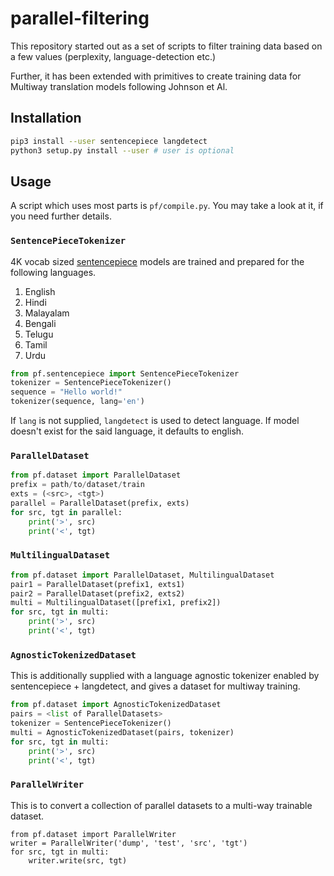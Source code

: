# parallel-filtering

This repository started out as a set of scripts to filter training data
based on a few values (perplexity, language-detection etc.)

Further, it has been extended with primitives to create training data
for Multiway translation models following Johnson et Al.

## Installation

```bash
pip3 install --user sentencepiece langdetect
python3 setup.py install --user # user is optional
```

## Usage

A script which uses most parts is `pf/compile.py`. You may take a look
at it, if you need further details.


### `SentencePieceTokenizer`

4K vocab sized [sentencepiece](https://github.com/google/sentencepiece)
models are trained and prepared for the following languages.

1. English
2. Hindi
3. Malayalam
4. Bengali
5. Telugu
6. Tamil
7. Urdu


```py
from pf.sentencepiece import SentencePieceTokenizer
tokenizer = SentencePieceTokenizer()
sequence = "Hello world!"
tokenizer(sequence, lang='en') 
```

If `lang` is not supplied, `langdetect` is used to detect language.
If model doesn't exist for the said language, it defaults to english.

### `ParallelDataset`

```py
from pf.dataset import ParallelDataset
prefix = path/to/dataset/train
exts = (<src>, <tgt>)
parallel = ParallelDataset(prefix, exts)
for src, tgt in parallel:
    print('>', src)
    print('<', tgt)
```

### `MultilingualDataset`

```py
from pf.dataset import ParallelDataset, MultilingualDataset
pair1 = ParallelDataset(prefix1, exts1)
pair2 = ParallelDataset(prefix2, exts2)
multi = MultilingualDataset([prefix1, prefix2])
for src, tgt in multi:
    print('>', src)
    print('<', tgt)

```

### `AgnosticTokenizedDataset`

This is additionally supplied with a language agnostic tokenizer enabled
by sentencepiece + langdetect, and gives a dataset for multiway
training.

```py
from pf.dataset import AgnosticTokenizedDataset
pairs = <list of ParallelDatasets>
tokenizer = SentencePieceTokenizer()
multi = AgnosticTokenizedDataset(pairs, tokenizer)
for src, tgt in multi:
    print('>', src)
    print('<', tgt)
```

### `ParallelWriter`

This is to convert a collection of parallel datasets to a multi-way trainable
dataset.

```
from pf.dataset import ParallelWriter
writer = ParallelWriter('dump', 'test', 'src', 'tgt')
for src, tgt in multi:
    writer.write(src, tgt)
```


